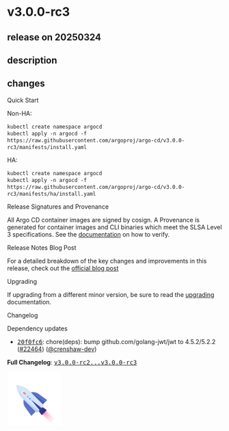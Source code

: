 # v3.0.0-rc3

## release on 20250324
## description
## changes
Quick Start

Non-HA:

    kubectl create namespace argocd
    kubectl apply -n argocd -f https://raw.githubusercontent.com/argoproj/argo-cd/v3.0.0-rc3/manifests/install.yaml

HA:

    kubectl create namespace argocd
    kubectl apply -n argocd -f https://raw.githubusercontent.com/argoproj/argo-cd/v3.0.0-rc3/manifests/ha/install.yaml

Release Signatures and Provenance

All Argo CD container images are signed by cosign. A Provenance is generated for container images and CLI binaries which meet the SLSA Level 3 specifications. See the <a href="https://argo-cd.readthedocs.io/en/stable/operator-manual/signed-release-assets" rel="nofollow">documentation</a> on how to verify.

Release Notes Blog Post

For a detailed breakdown of the key changes and improvements in this release, check out the <a href="https://blog.argoproj.io/argo-cd-v2-14-release-candidate-57a664791e2a" rel="nofollow">official blog post</a>

Upgrading

If upgrading from a different minor version, be sure to read the <a href="https://argo-cd.readthedocs.io/en/stable/operator-manual/upgrading/overview/" rel="nofollow">upgrading</a> documentation.

Changelog

Dependency updates

* <a class="commit-link" data-hovercard-type="commit" data-hovercard-url="https://github.com/argoproj/argo-cd/commit/20f0fc67860e9afb88ed4f9a5b690283753235c9/hovercard" href="https://github.com/argoproj/argo-cd/commit/20f0fc67860e9afb88ed4f9a5b690283753235c9"><tt>20f0fc6</tt></a>: chore(deps): bump github.com/golang-jwt/jwt to 4.5.2/5.2.2 (<a class="issue-link js-issue-link" data-error-text="Failed to load title" data-id="2944034063" data-permission-text="Title is private" data-url="https://github.com/argoproj/argo-cd/issues/22464" data-hovercard-type="pull_request" data-hovercard-url="/argoproj/argo-cd/pull/22464/hovercard" href="https://github.com/argoproj/argo-cd/pull/22464">#22464</a>) (<a class="user-mention notranslate" data-hovercard-type="user" data-hovercard-url="/users/crenshaw-dev/hovercard" data-octo-click="hovercard-link-click" data-octo-dimensions="link_type:self" href="https://github.com/crenshaw-dev">@crenshaw-dev</a>)

<strong>Full Changelog</strong>: <a class="commit-link" href="https://github.com/argoproj/argo-cd/compare/v3.0.0-rc2...v3.0.0-rc3"><tt>v3.0.0-rc2...v3.0.0-rc3</tt></a>

<a href="https://argoproj.github.io/cd/" rel="nofollow"><img src="https://raw.githubusercontent.com/argoproj/argo-site/master/content/pages/cd/gitops-cd.png" width="25%" style="max-width: 100%;"></a>

